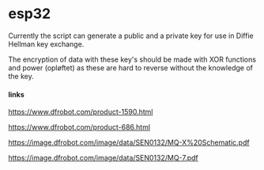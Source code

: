 # esp32

Currently the script can generate a public and a private key for use in Diffie Hellman key exchange.

The encryption of data with these key's should be made with XOR functions and power (opløftet) as these are hard to reverse without the knowledge of the key.



#### links ####

https://www.dfrobot.com/product-1590.html

https://www.dfrobot.com/product-686.html

https://image.dfrobot.com/image/data/SEN0132/MQ-X%20Schematic.pdf

https://image.dfrobot.com/image/data/SEN0132/MQ-7.pdf



